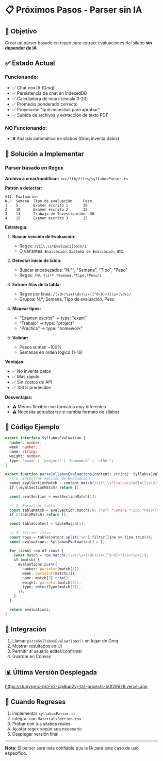 # 📋 Próximos Pasos - Parser sin IA

## 🎯 Objetivo
Crear un parser basado en regex para extraer evaluaciones del sílabo **sin depender de IA**.

## ✅ Estado Actual

### Funcionando:
- ✅ Chat con IA (Groq)
- ✅ Persistencia de chat en IndexedDB
- ✅ Calculadora de notas (escala 0-20)
- ✅ Promedio ponderado correcto
- ✅ Proyección "qué necesitas para aprobar"
- ✅ Subida de archivos y extracción de texto PDF

### NO Funcionando:
- ❌ Análisis automático de sílabos (Groq inventa datos)

## 🔧 Solución a Implementar

### Parser basado en Regex

**Archivo a crear/modificar:** `src/lib/files/syllabusParser.ts`

**Patrón a detectar:**
```
VII. Evaluación
N.º  Semana  Tipo de evaluación     Peso
1    5       Examen escrito 1       20
2    10      Examen escrito 2       25
3    13      Trabajo de Investigación  30
4    15      Examen escrito 3       25
```

**Estrategia:**

1. **Buscar sección de Evaluación:**
   - Regex: `/VII\.\s*Evaluaci[oó]n/i`
   - O variantes: `Evaluación`, `Sistema de Evaluación`, etc.

2. **Detectar inicio de tabla:**
   - Buscar encabezados: "N.º", "Semana", "Tipo", "Peso"
   - Regex: `/N\.?\s*º.*Semana.*Tipo.*Peso/i`

3. **Extraer filas de la tabla:**
   - Regex por línea: `/(\d+)\s+(\d+)\s+([^0-9]+?)\s+(\d+)/`
   - Grupos: N.º, Semana, Tipo de evaluación, Peso

4. **Mapear tipos:**
   - "Examen escrito" → type: "exam"
   - "Trabajo" → type: "project"
   - "Práctica" → type: "homework"

5. **Validar:**
   - Pesos suman ~100%
   - Semanas en orden lógico (1-16)

**Ventajas:**
- ✅ No inventa datos
- ✅ Más rápido
- ✅ Sin costos de API
- ✅ 100% predecible

**Desventajas:**
- ⚠️ Menos flexible con formatos muy diferentes
- ⚠️ Necesita actualizarse si cambia formato de sílabos

## 📝 Código Ejemplo

```typescript
export interface SyllabusEvaluation {
  number: number;
  week: number;
  name: string;
  weight: number;
  type: 'exam' | 'project' | 'homework' | 'other';
}

export function parseSyllabusEvaluations(content: string): SyllabusEvaluation[] {
  // 1. Encontrar sección de Evaluación
  const evalSectionMatch = content.match(/VII\.\s*Evaluaci[oó]n([\s\S]*?)(?:VIII\.|$)/i);
  if (!evalSectionMatch) return [];
  
  const evalSection = evalSectionMatch[1];
  
  // 2. Encontrar tabla
  const tableMatch = evalSection.match(/N\.?\s*º.*Semana.*Tipo.*Peso([\s\S]*?)(?:\n\n|$)/i);
  if (!tableMatch) return [];
  
  const tableContent = tableMatch[1];
  
  // 3. Extraer filas
  const rows = tableContent.split('\n').filter(line => line.trim());
  const evaluations: SyllabusEvaluation[] = [];
  
  for (const row of rows) {
    const match = row.match(/(\d+)\s+(\d+)\s+([^0-9]+?)\s+(\d+)/);
    if (match) {
      evaluations.push({
        number: parseInt(match[1]),
        week: parseInt(match[2]),
        name: match[3].trim(),
        weight: parseInt(match[4]),
        type: detectType(match[3]),
      });
    }
  }
  
  return evaluations;
}
```

## 🔄 Integración

1. Llamar `parseSyllabusEvaluations()` en lugar de Groq
2. Mostrar resultados en UI
3. Permitir al usuario editar/confirmar
4. Guardar en Convex

## 📊 Última Versión Desplegada

https://studysync-pro-v2-cgi8qp2vj-tzs-projects-b0f29678.vercel.app

## 🎯 Cuando Regreses

1. Implementar `syllabusParser.ts`
2. Integrar con `MaterialsSection.tsx`
3. Probar con tus sílabos reales
4. Ajustar regex según sea necesario
5. Desplegar versión final

---

**Nota:** El parser será más confiable que la IA para este caso de uso específico.
